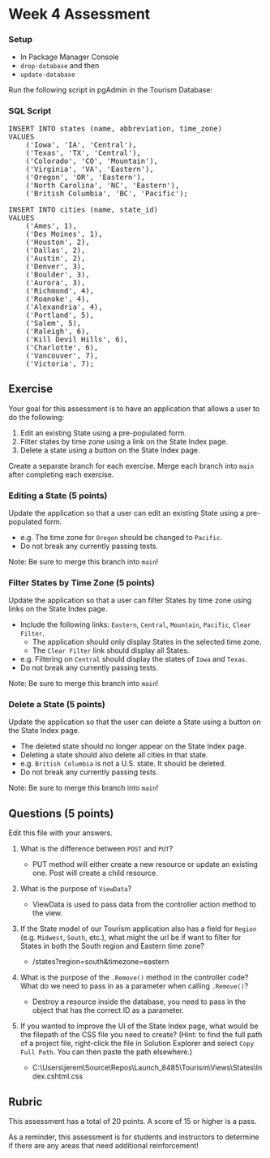# Week 4 Assessment

### Setup
* In Package Manager Console
* `drop-database` and then
* `update-database`

Run the following script in pgAdmin in the Tourism Database:
<section class="answer">
<h3>SQL Script</h3>

<pre>
INSERT INTO states (name, abbreviation, time_zone)
VALUES 
	('Iowa', 'IA', 'Central'),
	('Texas', 'TX', 'Central'),
	('Colorado', 'CO', 'Mountain'),
	('Virginia', 'VA', 'Eastern'),
	('Oregon', 'OR', 'Eastern'),
	('North Carolina', 'NC', 'Eastern'),
	('British Columbia', 'BC', 'Pacific');

INSERT INTO cities (name, state_id)
VALUES 
	('Ames', 1),
	('Des Moines', 1),
	('Houston', 2),
	('Dallas', 2),
	('Austin', 2),
	('Denver', 3),
	('Boulder', 3),
	('Aurora', 3),
	('Richmond', 4),
	('Roanoke', 4),
	('Alexandria', 4),
	('Portland', 5),
	('Salem', 5),
	('Raleigh', 6),
	('Kill Devil Hills', 6),
	('Charlotte', 6),
	('Vancouver', 7),
	('Victoria', 7);
</pre>

</section>

## Exercise

Your goal for this assessment is to have an application that allows a user to do the following:
1. Edit an existing State using a pre-populated form.
1. Filter states by time zone using a link on the State Index page.
1. Delete a state using a button on the State Index page.

Create a separate branch for each exercise. Merge each branch into `main` after completing each exercise.

### Editing a State (5 points)

Update the application so that a user can edit an existing State using a pre-populated form.
* e.g. The time zone for `Oregon` should be changed to `Pacific`.
* Do not break any currently passing tests.

Note: Be sure to merge this branch into `main`!

### Filter States by Time Zone (5 points)

Update the application so that a user can filter States by time zone using links on the State Index page.
* Include the following links: `Eastern`, `Central`, `Mountain`, `Pacific`, `Clear Filter`.
	* The application should only display States in the selected time zone.
	* The `Clear Filter` link should display all States.
* e.g. Filtering on `Central` should display the states of `Iowa` and `Texas`.
* Do not break any currently passing tests.

Note: Be sure to merge this branch into `main`!

### Delete a State (5 points)

Update the application so that the user can delete a State using a button on the State Index page.
* The deleted state should no longer appear on the State Index page.
* Deleting a state should also delete all cities in that state.
* e.g. `British Columbia` is not a U.S. state. It should be deleted.
* Do not break any currently passing tests.

Note: Be sure to merge this branch into `main`!

## Questions (5 points)

Edit this file with your answers.

1. What is the difference between `POST` and `PUT`?
	* PUT method will either create a new resource or update an existing one. Post will create a child resource.

2. What is the purpose of `ViewData`?
	* ViewData is used to pass data from the controller action method to the view.
3. If the State model of our Tourism application also has a field for `Region` (e.g. `Midwest`, `South`, etc.), what might the url be if want to filter for States in both the South region and Eastern time zone?
	* /states?region=south&timezone=eastern

4. What is the purpose of the `.Remove()` method in the controller code? What do we need to pass in as a parameter when calling `.Remove()`?
	* Destroy a resource inside the database, you need to pass in the object that has the correct ID as a parameter.

5. If you wanted to improve the UI of the State Index page, what would be the filepath of the CSS file you need to create? (Hint: to find the full path of a project file, right-click the file in Solution Explorer and select `Copy Full Path`. You can then paste the path elsewhere.)
	* C:\Users\jerem\Source\Repos\Launch_8485\Tourism\Views\States\Index.cshtml.css

## Rubric

This assessment has a total of 20 points.  A score of 15 or higher is a pass.

As a reminder, this assessment is for students and instructors to determine if there are any areas that need additional reinforcement!
